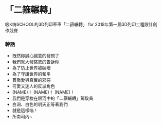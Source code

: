 # 「二箍輾轉」 #

吸K嗨SCHOOL的3D列印車車「二箍輾轉」 for 2018年第一屆3D列印工程設計創作競賽

### 幹話 ###
- 既然你誠心誠意的發問了
- 我們就大發慈悲的告訴你
- 為了防止世界被破壞
- 為了守護世界的和平
- 貫徹愛與真實的邪惡
- 可愛又迷人的反派角色
- (NAME)！ (NAME)！ (NAME)！
- 我們是穿梭在銀河中的「二箍輾轉」駕駛員
- 白洞、白色的明天正等著我們
- 就是這樣喵！
- 所南司內~
